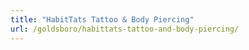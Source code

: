 ```yaml
---
title: "HabitTats Tattoo & Body Piercing"
url: /goldsboro/habittats-tattoo-and-body-piercing/
---
```


